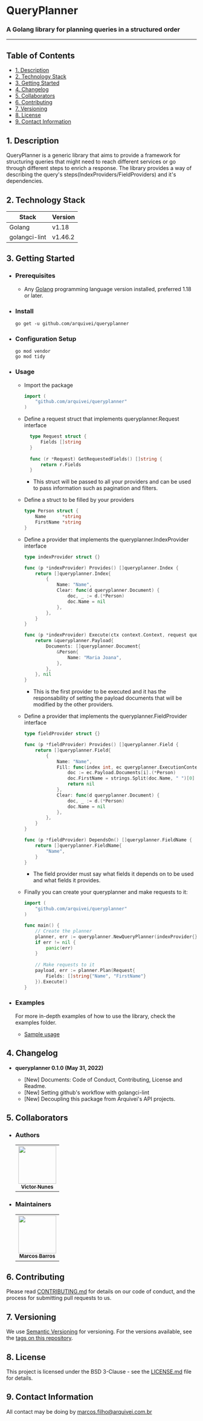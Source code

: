 # QueryPlanner

### A Golang library for planning queries in a structured order

---------------------

## Table of Contents

  - [1. Description](#Description)
  - [2. Technology Stack](#TechnologyStack)
  - [3. Getting Started](#GettingStarted)
  - [4. Changelog](#Changelog)
  - [5. Collaborators](#Collaborators)
  - [6. Contributing](#Contributing)
  - [7. Versioning](#Versioning)
  - [8. License](#License)
  - [9. Contact Information](#ContactInformation)

## <a name="Description" /> 1. Description

QueryPlanner is a generic library that aims to provide a framework for structuring queries that might need to reach different services or go through different steps to enrich a response. The library provides a way of describing the query's steps(IndexProviders/FieldProviders) and it's dependencies.

## <a name="TechnologyStack" /> 2. Technology Stack

| **Stack**     | **Version** |
|---------------|-------------|
| Golang        | v1.18       |
| golangci-lint | v1.46.2     |

## <a name="GettingStarted" /> 3. Getting Started

- ### <a name="Prerequisites" /> Prerequisites

  - Any [Golang](https://go.dev/doc/install) programming language version installed, preferred 1.18 or later.

- ### <a name="Install" /> Install
  
  ```
  go get -u github.com/arquivei/queryplanner
  ```

- ### <a name="ConfigurationSetup" /> Configuration Setup

  ```
  go mod vendor
  go mod tidy
  ```

- ### <a name="Usage" /> Usage
  
  - Import the package

    ```go
    import (
        "github.com/arquivei/queryplanner"
    )
    ```
    
  - Define a request struct that implements queryplanner.Request interface

      ```go
        type Request struct {
        	Fields []string
        }
        
        func (r *Request) GetRequestedFields() []string {
        	return r.Fields
        }
    ```
    
    - This struct will be passed to all your providers and can be used to pass information such as pagination and filters.
    
  - Define a struct to be filled by your providers

    ```go
    type Person struct {
    	Name      *string 
    	FirstName *string
    }
    ```
    
  - Define a provider that implements the queryplanner.IndexProvider interface
    
    ```go
    type indexProvider struct {}
    
    func (p *indexProvider) Provides() []queryplanner.Index {
        return []queryplanner.Index{
    		{
    			Name: "Name",
    			Clear: func(d queryplanner.Document) {
    				doc, _ := d.(*Person)
    				doc.Name = nil
    			},
    	    },
	    }
    }

    func (p *indexProvider) Execute(ctx context.Context, request queryplanner.Request, fields []string) (*queryplanner.Payload, error) {
        return &queryplanner.Payload{
    		Documents: []queryplanner.Document{
    		    &Person{
    		        Name: "Maria Joana",
    		    },
    		},
	    }, nil
    }
    ```

    - This is the first provider to be executed and it has the responsability of setting the payload documents that will be modified by the other providers.
    

  - Define a provider that implements the queryplanner.FieldProvider interface
    
    ```go
    type fieldProvider struct {}
    
    func (p *fieldProvider) Provides() []queryplanner.Field {
        return []queryplanner.Field{
    		{
    			Name: "Name",
    			Fill: func(index int, ec queryplanner.ExecutionContext) error {
    			    doc := ec.Payload.Documents[i].(*Person)
    			    doc.FirstName = strings.Split(doc.Name, " ")[0]
    			    return nil
    			},
    			Clear: func(d queryplanner.Document) {
    				doc, _ := d.(*Person)
    				doc.Name = nil
    			},
    	    },
	    }
    }

    func (p *fieldProvider) DependsOn() []queryplanner.FieldName {
    	return []queryplanner.FieldName{
    		"Name",
    	}
    }
    ```

    - The field provider must say what fields it depends on to be used and what fields it provides.
    
  - Finally you can create your queryplanner and make requests to it:

    ```go
    import (
        "github.com/arquivei/queryplanner"
    )
    
    func main() {
        // Create the planner
        planner, err := queryplanner.NewQueryPlanner(indexProvider{}, fieldProvider{})
    	if err != nil {
    		panic(err)
    	}
    	
    	// Make requests to it
    	payload, err := planner.Plan(Request{ 
    	    Fields: []string{"Name", "FirstName"}
    	}).Execute()
    }
    ```

- ### <a name="Examples" /> Examples

    For more in-depth examples of how to use the library, check the examples folder.  

  - [Sample usage](https://github.com/arquivei/queryplanner/blob/master/examples/main.go)

## <a name="Changelog" /> 4. Changelog

  - **queryplanner 0.1.0 (May 31, 2022)**
  
    - [New] Documents: Code of Conduct, Contributing, License and Readme.
    - [New] Setting github's workflow with golangci-lint
    - [New] Decoupling this package from Arquivei's API projects.

## <a name="Collaborators" /> 5. Collaborators

- ### <a name="Authors" /> Authors

  <!-- markdownlint-disable -->
  <!-- prettier-ignore-start -->
	<table>
	<tr>
		<td align="center"><a href="https://github.com/victormn"><img src="https://avatars.githubusercontent.com/u/9757545?v=4?s=100" width="100px;" alt=""/><br /><sub><b>Victor Nunes</b></sub></a></td>
	</tr>
	</table>
  <!-- markdownlint-restore -->
  <!-- prettier-ignore-end -->

- ### <a name="Maintainers" /> Maintainers
  
  <!-- markdownlint-disable -->
  <!-- prettier-ignore-start -->
	<table>
	<tr>
		<td align="center"><a href="https://github.com/marcosbmf"><img src="https://avatars.githubusercontent.com/u/34271729?v=4?s=100" width="100px;" alt=""/><br /><sub><b>Marcos Barros</b></sub></a></td>
	</tr>
	</table>
  <!-- markdownlint-restore -->
  <!-- prettier-ignore-end -->

## <a name="Contributing" /> 6. Contributing

  Please read [CONTRIBUTING.md](CONTRIBUTING.md) for details on our code of conduct, and the process for submitting pull requests to us.

## <a name="Versioning" /> 7. Versioning

  We use [Semantic Versioning](http://semver.org/) for versioning. For the versions
  available, see the [tags on this repository](https://github.com/arquivei/queryplanner/tags).

## <a name="License" /> 8. License
  
This project is licensed under the BSD 3-Clause - see the [LICENSE.md](LICENSE.md) file for details.

## <a name="ContactInformation" /> 9. Contact Information

  All contact may be doing by [marcos.filho@arquivei.com.br](mailto:marcos.filho@arquivei.com.br)